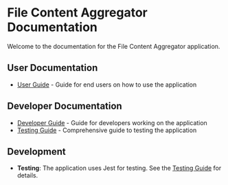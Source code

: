 # File Content Aggregator Documentation

Welcome to the documentation for the File Content Aggregator application.

## User Documentation

- [User Guide](user-guide.md) - Guide for end users on how to use the application

## Developer Documentation

- [Developer Guide](developer-guide.md) - Guide for developers working on the application
- [Testing Guide](development/testing.md) - Comprehensive guide to testing the application

## Development

- **Testing**: The application uses Jest for testing. See the [Testing Guide](development/testing.md) for details.
